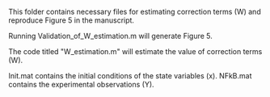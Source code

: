 This folder contains necessary files for estimating correction terms (W) and reproduce Figure 5 in the manuscript. 

Running Validation_of_W_estimation.m will generate Figure 5.

The code titled "W_estimation.m" will estimate the value of correction terms (W).

Init.mat contains the initial conditions of the state variables (x).
NFkB.mat contains the experimental observations (Y).
